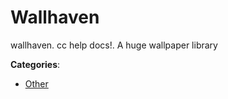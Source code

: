 # Wallhaven


wallhaven. cc help docs!. A huge wallpaper library



**Categories**:
- [Other](https://github.com/apis-list/apis-list#other)






